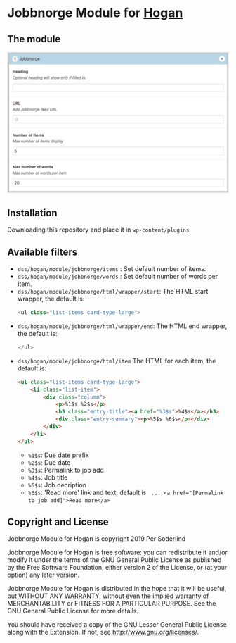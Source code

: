 # Jobbnorge Module for [Hogan](https://github.com/dekodeinteraktiv/hogan-core)

## The module

<img src="assets/dss-hogan-jobbnorge.png">

## Installation
Downloading this repository and place it in `wp-content/plugins`

## Available filters
- `dss/hogan/module/jobbnorge/items` : Set default number of items.
- `dss/hogan/module/jobbnorge/words` : Set default number of words per item.
- `dss/hogan/module/jobbnorge/html/wrapper/start`: The HTML start wrapper, the default is:
	```php
	<ul class="list-items card-type-large">
	```
- `dss/hogan/module/jobbnorge/html/wrapper/end`: The HTML end wrapper, the default is:
	```php
	</ul>
	```
- `dss/hogan/module/jobbnorge/html/item` The HTML for each item, the default is:
	```html
	<ul class="list-items card-type-large">
		<li class="list-item">
			<div class="column">
				<p>%1$s %2$s</p>
				<h3 class="entry-title"><a href="%3$s">%4$s</a></h3>
				<div class="entry-summary"><p>%5$s %6$s</p></div>
			</div>
		</li>
	</ul>
	```
	- `%1$s`: Due date prefix
	- `%2$s`: Due date
	- `%3$s`: Permalink to job add
	- `%4$s`: Job title
	- `%5$s`: Job decription
	- `%6$s`: 'Read more' link and text, default is ` ... <a href="[Permalink to job add]">Read more</a>`


## Copyright and License

Jobbnorge Module for Hogan is copyright 2019 Per Soderlind

Jobbnorge Module for Hogan is free software: you can redistribute it and/or modify it under the terms of the GNU General Public License as published by the Free Software Foundation, either version 2 of the License, or (at your option) any later version.

Jobbnorge Module for Hogan is distributed in the hope that it will be useful, but WITHOUT ANY WARRANTY; without even the implied warranty of MERCHANTABILITY or FITNESS FOR A PARTICULAR PURPOSE. See the GNU General Public License for more details.

You should have received a copy of the GNU Lesser General Public License along with the Extension. If not, see http://www.gnu.org/licenses/.



